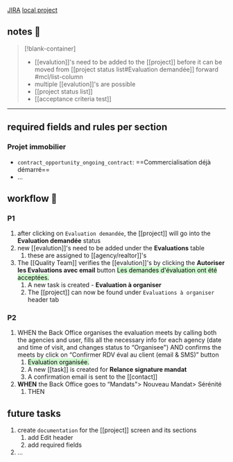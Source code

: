 [JIRA](https://avivgroup.atlassian.net/browse/LUNA-226)
[local project](http://localhost:8001/contacts/6529808/projects/2081060465/edit?success%5B%5D=)

## notes 📔

> [!blank-container]
>- [[evalution]]'s need to be added to the [[project]] before it can be moved from [[project status list#Evaluation demandée]] forward #mcl/list-column
>- multiple [[evalution]]'s are possible
>- [[project status list]]
>- [[acceptance criteria test]]

---
## required fields and rules per section

### **Projet immobilier**
-  `contract_opportunity_ongoing_contract`: ==Commercialisation déjà démarré==
- ...

## workflow 💮

### P1
1.  after clicking on `Evaluation demandée`, the [[project]] will go into the **Evaluation demandée** status
2. new [[evalution]]'s need to be added under the **Evaluations** table
	1. these are assigned to [[agency/realtor]]'s
3. The [[Quality Team]] verifies the [[evalution]]'s by clicking the **Autoriser les Evaluations avec email** button
	 <mark style="background: #BBFABBA6;">Les demandes d'évaluation ont été acceptées.</mark>
	1. A new task is created - **Evaluation à organiser**
	2. The [[project]] can now be found under `Evaluations à organiser` header tab

### P2
1. WHEN the Back Office organises the evaluation meets by calling both the agencies and user,
fills all the necessary info for each agency (date and time of visit, and changes status to “Organisee")
AND confirms the meets by click on “Confirmer RDV éval au client (email & SMS)” button
	1. <mark style="background: #BBFABBA6;">Evaluation organisée.</mark>
	2. A new [[task]] is created for **Relance signature mandat**
	3. A confirmation email is sent to the [[contact]]
2. **WHEN** the Back Office goes to “Mandats"> Nouveau Mandat> Sérénité
	1. THEN

## future tasks
1. create `documentation` for the [[project]] screen and its sections
	1. add Edit header
	2. add required fields
2. ...
